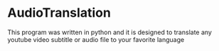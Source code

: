 # AudioTranslation
This program was written in python and it is designed to translate any youtube video subtitle or audio file to your favorite language
